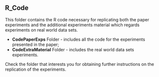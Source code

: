 ## R_Code

This folder contains the R code necessary for replicating both the paper experiments and the additional experiments material which regards experiments on real world data sets. 

* **CodePaperExps** Folder - includes all the code for the experiments presented in the paper;
* **CodeExtraMaterial** Folder - includes the real world data sets experiments.

Check the folder that interests you for obtaining further instructions on the replication of the experiments.